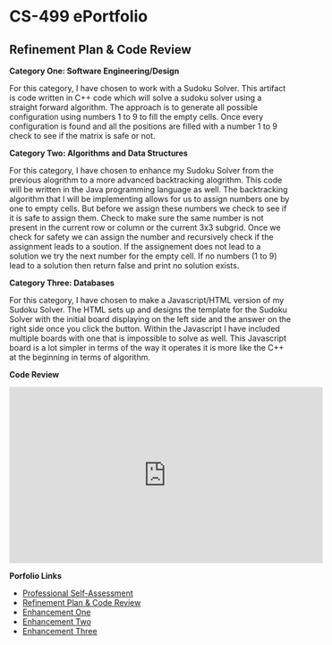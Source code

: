 # CS-499 ePortfolio

## Refinement Plan & Code Review

**Category One: Software Engineering/Design**

For this category, I have chosen to work with a Sudoku Solver. This artifact is code written in C++ code which will 
solve a sudoku solver using a straight forward algorithm. The approach is to generate all possible configuration 
using numbers 1 to 9 to fill the empty cells. Once every configuration is found and all the positions are filled with a 
number 1 to 9 check to see if the matrix is safe or not.

**Category Two: Algorithms and Data Structures**

For this category, I have chosen to enhance my Sudoku Solver from the previous alogrithm to a more advanced backtracking 
alogrithm. This code will be written in the Java programming language as well. The backtracking algorithm that I will be
implementing allows for us to assign numbers one by one to empty cells. But before we assign these numbers we check to see
if it is safe to assign them. Check to make sure the same number is not present in the current row or column or the current
3x3 subgrid. Once we check for safety we can assign the number and recursively check if the assignment leads to a soution. 
If the assignement does not lead to a solution we try the next number for the empty cell. If no numbers (1 to 9) lead to a 
solution then return false and print no solution exists.

**Category Three: Databases**

For this category, I have chosen to make a Javascript/HTML version of my Sudoku Solver. The HTML sets up and designs the 
template for the Sudoku Solver with the initial board displaying on the left side and the answer on the right side once you
click the button. Within the Javascript I have included multiple boards with one that is impossible to solve as well. This
Javascript board is a lot simpler in terms of the way it operates it is more like the C++ at the beginning in terms of 
algorithm. 

**Code Review**
<div align="center">
  <iframe 
        width="560" 
        height="315" 
        src="https://www.youtube.com/embed/tKGPdE-46Qg" 
        frameborder="0" 
        allow="autoplay; encrypted-media" 
        allowfullscreen="">
  </iframe>
</div>

**Porfolio Links**<br>
* [Professional Self-Assessment](https://xyph9r.github.io//index.html)<br>
* [Refinement Plan & Code Review](https://xyph9r.github.io/CodeReview.html)<br>
* [Enhancement One](https://xyph9r.github.io/EnhancementOne.html)<br>
* [Enhancement Two](https://xyph9r.github.io/EnhancementTwo.html)<br>
* [Enhancement Three](https://xyph9r.github.io/EnhancementThree.html)
